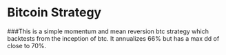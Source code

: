 # Bitcoin Strategy
###This is a simple momentum and mean reversion btc strategy which backtests from the inception of btc. It annualizes 66% but has a max dd of close to 70%.
